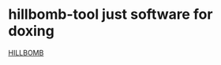 # hillbomb-tool just software for doxing
[HILLBOMB](https://github.com/alexandrvoami/hillbomb-tool/blob/main/photo_2023-11-18_11-40-22.jpg)
